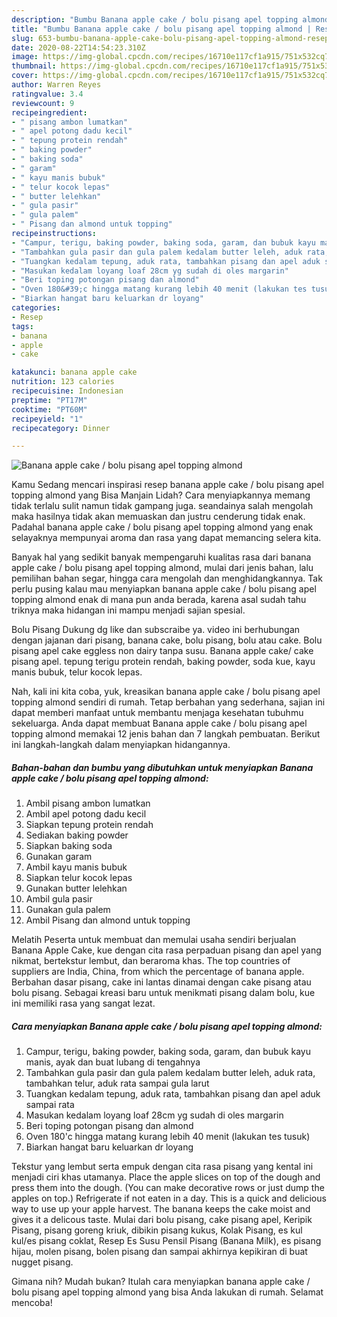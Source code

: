 ```yaml
---
description: "Bumbu Banana apple cake / bolu pisang apel topping almond | Resep Membuat Banana apple cake / bolu pisang apel topping almond Yang Enak Banget"
title: "Bumbu Banana apple cake / bolu pisang apel topping almond | Resep Membuat Banana apple cake / bolu pisang apel topping almond Yang Enak Banget"
slug: 653-bumbu-banana-apple-cake-bolu-pisang-apel-topping-almond-resep-membuat-banana-apple-cake-bolu-pisang-apel-topping-almond-yang-enak-banget
date: 2020-08-22T14:54:23.310Z
image: https://img-global.cpcdn.com/recipes/16710e117cf1a915/751x532cq70/banana-apple-cake-bolu-pisang-apel-topping-almond-foto-resep-utama.jpg
thumbnail: https://img-global.cpcdn.com/recipes/16710e117cf1a915/751x532cq70/banana-apple-cake-bolu-pisang-apel-topping-almond-foto-resep-utama.jpg
cover: https://img-global.cpcdn.com/recipes/16710e117cf1a915/751x532cq70/banana-apple-cake-bolu-pisang-apel-topping-almond-foto-resep-utama.jpg
author: Warren Reyes
ratingvalue: 3.4
reviewcount: 9
recipeingredient:
- " pisang ambon lumatkan"
- " apel potong dadu kecil"
- " tepung protein rendah"
- " baking powder"
- " baking soda"
- " garam"
- " kayu manis bubuk"
- " telur kocok lepas"
- " butter lelehkan"
- " gula pasir"
- " gula palem"
- " Pisang dan almond untuk topping"
recipeinstructions:
- "Campur, terigu, baking powder, baking soda, garam, dan bubuk kayu manis, ayak dan buat lubang di tengahnya"
- "Tambahkan gula pasir dan gula palem kedalam butter leleh, aduk rata, tambahkan telur, aduk rata sampai gula larut"
- "Tuangkan kedalam tepung, aduk rata, tambahkan pisang dan apel aduk sampai rata"
- "Masukan kedalam loyang loaf 28cm yg sudah di oles margarin"
- "Beri toping potongan pisang dan almond"
- "Oven 180&#39;c hingga matang kurang lebih 40 menit (lakukan tes tusuk)"
- "Biarkan hangat baru keluarkan dr loyang"
categories:
- Resep
tags:
- banana
- apple
- cake

katakunci: banana apple cake 
nutrition: 123 calories
recipecuisine: Indonesian
preptime: "PT17M"
cooktime: "PT60M"
recipeyield: "1"
recipecategory: Dinner

---
```



![Banana apple cake / bolu pisang apel topping almond](https://img-global.cpcdn.com/recipes/16710e117cf1a915/751x532cq70/banana-apple-cake-bolu-pisang-apel-topping-almond-foto-resep-utama.jpg)

Kamu Sedang mencari inspirasi resep banana apple cake / bolu pisang apel topping almond yang Bisa Manjain Lidah? Cara menyiapkannya memang tidak terlalu sulit namun tidak gampang juga. seandainya salah mengolah maka hasilnya tidak akan memuaskan dan justru cenderung tidak enak. Padahal banana apple cake / bolu pisang apel topping almond yang enak selayaknya mempunyai aroma dan rasa yang dapat memancing selera kita.

Banyak hal yang sedikit banyak mempengaruhi kualitas rasa dari banana apple cake / bolu pisang apel topping almond, mulai dari jenis bahan, lalu pemilihan bahan segar, hingga cara mengolah dan menghidangkannya. Tak perlu pusing kalau mau menyiapkan banana apple cake / bolu pisang apel topping almond enak di mana pun anda berada, karena asal sudah tahu triknya maka hidangan ini mampu menjadi sajian spesial.

Bolu Pisang Dukung dg like dan subscraibe ya. video ini berhubungan dengan jajanan dari pisang, banana cake, bolu pisang, bolu atau cake. Bolu pisang apel cake eggless non dairy tanpa susu. Banana apple cake/ cake pisang apel. tepung terigu protein rendah, baking powder, soda kue, kayu manis bubuk, telur kocok lepas.


Nah, kali ini kita coba, yuk, kreasikan banana apple cake / bolu pisang apel topping almond sendiri di rumah. Tetap berbahan yang sederhana, sajian ini dapat memberi manfaat untuk membantu menjaga kesehatan tubuhmu sekeluarga. Anda dapat membuat Banana apple cake / bolu pisang apel topping almond memakai 12 jenis bahan dan 7 langkah pembuatan. Berikut ini langkah-langkah dalam menyiapkan hidangannya.

<!--inarticleads1-->

##### Bahan-bahan dan bumbu yang dibutuhkan untuk menyiapkan Banana apple cake / bolu pisang apel topping almond:

1. Ambil  pisang ambon lumatkan
1. Ambil  apel potong dadu kecil
1. Siapkan  tepung protein rendah
1. Sediakan  baking powder
1. Siapkan  baking soda
1. Gunakan  garam
1. Ambil  kayu manis bubuk
1. Siapkan  telur kocok lepas
1. Gunakan  butter lelehkan
1. Ambil  gula pasir
1. Gunakan  gula palem
1. Ambil  Pisang dan almond untuk topping


Melatih Peserta untuk membuat dan memulai usaha sendiri berjualan Banana Apple Cake, kue dengan cita rasa perpaduan pisang dan apel yang nikmat, bertekstur lembut, dan beraroma khas. The top countries of suppliers are India, China, from which the percentage of banana apple. Berbahan dasar pisang, cake ini lantas dinamai dengan cake pisang atau bolu pisang. Sebagai kreasi baru untuk menikmati pisang dalam bolu, kue ini memiliki rasa yang sangat lezat. 

<!--inarticleads2-->

##### Cara menyiapkan Banana apple cake / bolu pisang apel topping almond:

1. Campur, terigu, baking powder, baking soda, garam, dan bubuk kayu manis, ayak dan buat lubang di tengahnya
1. Tambahkan gula pasir dan gula palem kedalam butter leleh, aduk rata, tambahkan telur, aduk rata sampai gula larut
1. Tuangkan kedalam tepung, aduk rata, tambahkan pisang dan apel aduk sampai rata
1. Masukan kedalam loyang loaf 28cm yg sudah di oles margarin
1. Beri toping potongan pisang dan almond
1. Oven 180&#39;c hingga matang kurang lebih 40 menit (lakukan tes tusuk)
1. Biarkan hangat baru keluarkan dr loyang


Tekstur yang lembut serta empuk dengan cita rasa pisang yang kental ini menjadi ciri khas utamanya. Place the apple slices on top of the dough and press them into the dough. (You can make decorative rows or just dump the apples on top.) Refrigerate if not eaten in a day. This is a quick and delicious way to use up your apple harvest. The banana keeps the cake moist and gives it a delicous taste. Mulai dari bolu pisang, cake pisang apel, Keripik Pisang, pisang goreng kriuk, dibikin pisang kukus, Kolak Pisang, es kul kul/es pisang coklat, Resep Es Susu Pensil Pisang (Banana Milk), es pisang hijau, molen pisang, bolen pisang dan sampai akhirnya kepikiran di buat nugget pisang. 

Gimana nih? Mudah bukan? Itulah cara menyiapkan banana apple cake / bolu pisang apel topping almond yang bisa Anda lakukan di rumah. Selamat mencoba!
